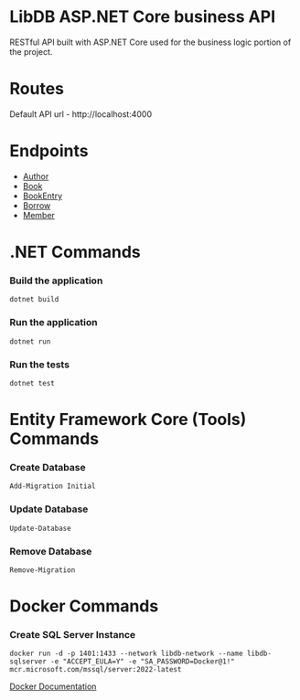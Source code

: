 # LibDB ASP.NET Core business API

RESTful API built with ASP.NET Core used for the business logic portion of the project.

# Routes

Default API url - http://localhost:4000

# Endpoints

* [Author](docs/author.md)
* [Book](docs/book.md)
* [BookEntry](docs/book_entry_.md)
* [Borrow](docs/borrow.md)
* [Member](docs/member.md)

# .NET Commands

### Build the application

```
dotnet build
```

### Run the application

```
dotnet run
```

### Run the tests

```
dotnet test
```

# Entity Framework Core (Tools) Commands

### Create Database

```
Add-Migration Initial
```

### Update Database

```
Update-Database
```

### Remove Database

```
Remove-Migration
```

# Docker Commands

### Create SQL Server Instance

```
docker run -d -p 1401:1433 --network libdb-network --name libdb-sqlserver -e "ACCEPT_EULA=Y" -e "SA_PASSWORD=Docker@1!" mcr.microsoft.com/mssql/server:2022-latest
```

[Docker Documentation](https://docs.docker.com/reference/cli/docker/container/run/)
